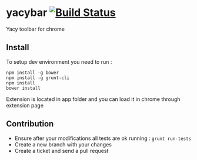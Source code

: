 # yacybar [![Build Status](https://travis-ci.org/antham/yacybar.png?branch=master)](https://travis-ci.org/antham/yacybar)

Yacy toolbar for chrome

## Install

To setup dev environment you need to run :

    npm install -g bower
    npm install -g grunt-cli
    npm install
    bower install

Extension is located in app folder and you can load it in chrome through extension page

## Contribution

- Ensure after your modifications all tests are ok running : ```grunt run-tests```
- Create a new branch with your changes
- Create a ticket and send a pull request
